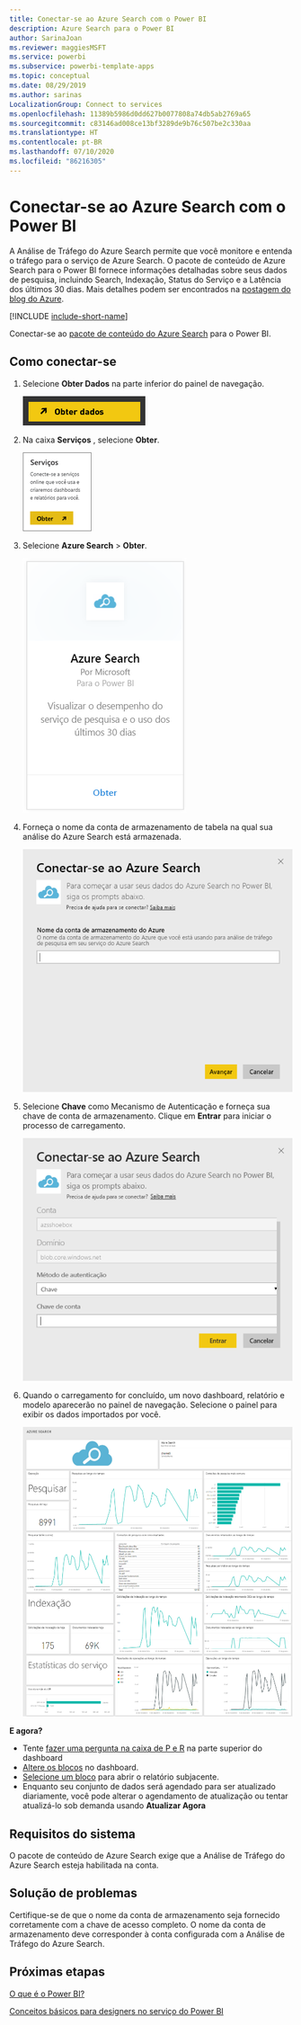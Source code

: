 ```yaml
---
title: Conectar-se ao Azure Search com o Power BI
description: Azure Search para o Power BI
author: SarinaJoan
ms.reviewer: maggiesMSFT
ms.service: powerbi
ms.subservice: powerbi-template-apps
ms.topic: conceptual
ms.date: 08/29/2019
ms.author: sarinas
LocalizationGroup: Connect to services
ms.openlocfilehash: 11389b5986d0dd627b0077808a74db5ab2769a65
ms.sourcegitcommit: c83146ad008ce13bf3289de9b76c507be2c330aa
ms.translationtype: HT
ms.contentlocale: pt-BR
ms.lasthandoff: 07/10/2020
ms.locfileid: "86216305"
---
```

# <a name="connect-to-azure-search-with-power-bi"></a>Conectar-se ao Azure Search com o Power BI
A Análise de Tráfego do Azure Search permite que você monitore e entenda o tráfego para o serviço de Azure Search. O pacote de conteúdo de Azure Search para o Power BI fornece informações detalhadas sobre seus dados de pesquisa, incluindo Search, Indexação, Status do Serviço e a Latência dos últimos 30 dias. Mais detalhes podem ser encontrados na [postagem do blog do Azure](https://azure.microsoft.com/blog/analyzing-your-azure-search-traffic/).

[!INCLUDE [include-short-name](../includes/service-deprecate-content-packs.md)]

Conectar-se ao [pacote de conteúdo do Azure Search](https://app.powerbi.com/getdata/services/azure-search) para o Power BI.

## <a name="how-to-connect"></a>Como conectar-se
1. Selecione **Obter Dados** na parte inferior do painel de navegação.
   
   ![Captura de tela de Obter Dados no Power BI Desktop mostrando o botão no painel do navegador.](media/service-connect-to-azure-search/pbi_getdata.png) 
2. Na caixa **Serviços** , selecione **Obter**.
   
   ![Captura de tela da caixa de diálogo Serviços mostrando o botão Obter.](media/service-connect-to-azure-search/pbi_getservices.png) 
3. Selecione **Azure Search** \> **Obter**.
   
   ![Captura de tela da caixa de diálogo Serviços do Azure mostrando o link Obter.](media/service-connect-to-azure-search/azuresearch.png)
4. Forneça o nome da conta de armazenamento de tabela na qual sua análise do Azure Search está armazenada.
   
   ![Captura de tela da caixa de diálogo Conectar o Azure Search mostrando o campo de nome da conta de armazenamento do Azure.](media/service-connect-to-azure-search/params.png)
5. Selecione **Chave** como Mecanismo de Autenticação e forneça sua chave de conta de armazenamento. Clique em **Entrar** para iniciar o processo de carregamento.
   
   ![Captura de tela da caixa de diálogo Conectar o Azure Search mostrando que a Chave foi inserida no campo Método de autenticação.](media/service-connect-to-azure-search/creds.png)
6. Quando o carregamento for concluído, um novo dashboard, relatório e modelo aparecerão no painel de navegação. Selecione o painel para exibir os dados importados por você.
   
    ![Captura de tela do painel de navegação mostrando o dashboard, o relatório e o modelo.](media/service-connect-to-azure-search/dashboard2.png)

**E agora?**

* Tente [fazer uma pergunta na caixa de P e R](../consumer/end-user-q-and-a.md) na parte superior do dashboard
* [Altere os blocos](../create-reports/service-dashboard-edit-tile.md) no dashboard.
* [Selecione um bloco](../consumer/end-user-tiles.md) para abrir o relatório subjacente.
* Enquanto seu conjunto de dados será agendado para ser atualizado diariamente, você pode alterar o agendamento de atualização ou tentar atualizá-lo sob demanda usando **Atualizar Agora**

## <a name="system-requirements"></a>Requisitos do sistema
O pacote de conteúdo de Azure Search exige que a Análise de Tráfego do Azure Search esteja habilitada na conta.

## <a name="troubleshooting"></a>Solução de problemas
Certifique-se de que o nome da conta de armazenamento seja fornecido corretamente com a chave de acesso completo. O nome da conta de armazenamento deve corresponder à conta configurada com a Análise de Tráfego do Azure Search.

## <a name="next-steps"></a>Próximas etapas
[O que é o Power BI?](../fundamentals/power-bi-overview.md)

[Conceitos básicos para designers no serviço do Power BI](../fundamentals/service-basic-concepts.md)
